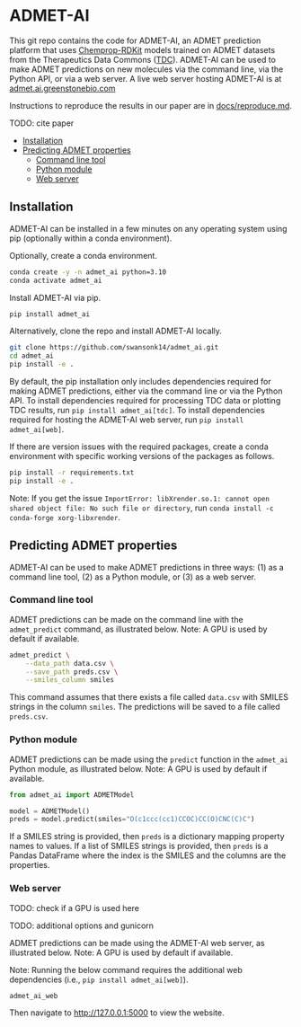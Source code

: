 # ADMET-AI

This git repo contains the code for ADMET-AI, an ADMET prediction platform that uses [Chemprop-RDKit]((https://github.com/chemprop/chemprop)) models trained on ADMET datasets from the Therapeutics Data Commons ([TDC](https://tdcommons.ai/)). ADMET-AI can be used to make ADMET predictions on new molecules via the command line, via the Python API, or via a web server. A live web server hosting ADMET-AI is at [admet.ai.greenstonebio.com](https://admet.ai.greenstonebio.com)

Instructions to reproduce the results in our paper are in [docs/reproduce.md](docs/reproduce.md).

TODO: cite paper

- [Installation](#installation)
- [Predicting ADMET properties](#predicting-admet-properties)
  * [Command line tool](#command-line-tool)
  * [Python module](#python-module)
  * [Web server](#web-server)

## Installation

ADMET-AI can be installed in a few minutes on any operating system using pip (optionally within a conda environment).

Optionally, create a conda environment.

```bash
conda create -y -n admet_ai python=3.10
conda activate admet_ai
```

Install ADMET-AI via pip.

```bash
pip install admet_ai
```

Alternatively, clone the repo and install ADMET-AI locally.

```bash
git clone https://github.com/swansonk14/admet_ai.git
cd admet_ai
pip install -e .
```

By default, the pip installation only includes dependencies required for making ADMET predictions, either via the command line or via the Python API. To install dependencies required for processing TDC data or plotting TDC results, run `pip install admet_ai[tdc]`. To install dependencies required for hosting the ADMET-AI web server, run `pip install admet_ai[web]`.

If there are version issues with the required packages, create a conda environment with specific working versions of the packages as follows.

```bash
pip install -r requirements.txt
pip install -e .
```

Note: If you get the issue `ImportError: libXrender.so.1: cannot open shared object file: No such file or directory`, run `conda install -c conda-forge xorg-libxrender`.

## Predicting ADMET properties

ADMET-AI can be used to make ADMET predictions in three ways: (1) as a command line tool, (2) as a Python module, or (3) as a web server.

### Command line tool

ADMET predictions can be made on the command line with the `admet_predict` command, as illustrated below. Note: A GPU is used by default if available.

```bash
admet_predict \
    --data_path data.csv \
    --save_path preds.csv \
    --smiles_column smiles
```

This command assumes that there exists a file called `data.csv` with SMILES strings in the column `smiles`. The predictions will be saved to a file called `preds.csv`.

### Python module

ADMET predictions can be made using the `predict` function in the `admet_ai` Python module, as illustrated below. Note: A GPU is used by default if available.

```python
from admet_ai import ADMETModel

model = ADMETModel()
preds = model.predict(smiles="O(c1ccc(cc1)CCOC)CC(O)CNC(C)C")
```

If a SMILES string is provided, then `preds` is a dictionary mapping property names to values. If a list of SMILES strings is provided, then `preds` is a Pandas DataFrame where the index is the SMILES and the columns are the properties.

### Web server

TODO: check if a GPU is used here

TODO: additional options and gunicorn

ADMET predictions can be made using the ADMET-AI web server, as illustrated below. Note: A GPU is used by default if available.

Note: Running the below command requires the additional web dependencies (i.e., `pip install admet_ai[web]`).

```bash
admet_ai_web
```

Then navigate to http://127.0.0.1:5000 to view the website.
